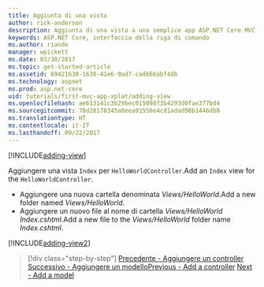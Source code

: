 ```yaml
---
title: Aggiunta di una vista
author: rick-anderson
description: Aggiunta di una vista a una semplice app ASP.NET Core MVC
keywords: ASP.NET Core, interfaccia della riga di comando
ms.author: riande
manager: wpickett
ms.date: 03/30/2017
ms.topic: get-started-article
ms.assetid: 69421638-1638-41e6-9ad7-cad666abf4db
ms.technology: aspnet
ms.prod: asp.net-core
uid: tutorials/first-mvc-app-xplat/adding-view
ms.openlocfilehash: ae613141c3b29bec015098f3b4293d0fae377bd4
ms.sourcegitcommit: 78d28178345a0eea91556e4cd1adad98b1446db8
ms.translationtype: HT
ms.contentlocale: it-IT
ms.lasthandoff: 09/22/2017
---
```

[!INCLUDE[adding-view](../../includes/mvc-intro/adding_view1.md)]

<span data-ttu-id="72c6a-104">Aggiungere una vista `Index` per `HelloWorldController`.</span><span class="sxs-lookup"><span data-stu-id="72c6a-104">Add an `Index` view for the `HelloWorldController`.</span></span>

* <span data-ttu-id="72c6a-105">Aggiungere una nuova cartella denominata *Views/HelloWorld*.</span><span class="sxs-lookup"><span data-stu-id="72c6a-105">Add a new folder named *Views/HelloWorld*.</span></span>
* <span data-ttu-id="72c6a-106">Aggiungere un nuovo file al nome di cartella *Views/HelloWorld* *Index.cshtml*.</span><span class="sxs-lookup"><span data-stu-id="72c6a-106">Add a new file to the *Views/HelloWorld* folder name *Index.cshtml*.</span></span>

[!INCLUDE[adding-view2](../../includes/mvc-intro/adding_view2.md)]

>[!div class="step-by-step"]
<span data-ttu-id="72c6a-107">[Precedente - Aggiungere un controller](adding-controller.md)
[Successivo - Aggiungere un modello](adding-model.md)</span><span class="sxs-lookup"><span data-stu-id="72c6a-107">[Previous - Add a controller](adding-controller.md)
[Next - Add a model](adding-model.md)</span></span>
